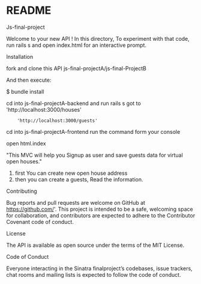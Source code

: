 # README




Js-final-project 

Welcome to your new API ! In this directory,  To experiment with that code, run rails s and open index.html for an interactive prompt.

Installation

fork and clone this API
js-final-projectA/js-final-ProjectB

And then execute:

$ bundle install

cd into js-final-projectA-backend   and run rails s
got to  'http://localhost:3000/houses'

        'http://localhost:3000/guests'

cd into js-final-projectA-frontend
 run the command form your console 

 open html.index


  "This MVC will help you Signup as user and save guests data for virtual open houses."
  1) first You can create new open house address
  2) then you can create a guests, Read the information.




Contributing

Bug reports and pull requests are welcome on GitHub at https://github.com/'. This project is intended to be a safe, welcoming space for collaboration, and contributors are expected to adhere to the Contributor Covenant code of conduct.

License

The API is available as open source under the terms of the MIT License.

Code of Conduct

Everyone interacting in the Sinatra finalproject’s codebases, issue trackers, chat rooms and mailing lists is expected to follow the code of conduct.